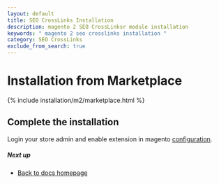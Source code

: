 ```yaml
---
layout: default
title: SEO CrossLinks Installation
description: magento 2 SEO CrossLinksr module installation
keywords: " magento 2 seo crosslinks installation "
category: SEO CrossLinks
exclude_from_search: true
---
```


# Installation from Marketplace

{% include installation/m2/marketplace.html %}

## Complete the installation

Login your store admin and enable extension in magento [configuration](/m2/extensions/seo-cross-links/configuration).

##### Next up

- [Back to docs homepage](/m2/extensions/seo-cross-links)